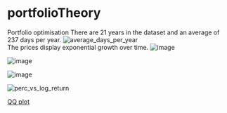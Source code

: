 # portfolioTheory
Portfolio optimisation
There are 21 years in the dataset and an average of 237 days per year.
![average_days_per_year](https://user-images.githubusercontent.com/65450101/222821097-996b088a-305a-495a-ac4a-000350c51e13.png)<br>
The prices display exponential growth over time.
![image](https://user-images.githubusercontent.com/65450101/222821205-32742b6c-cbc2-4c3b-b460-48447e8087c1.png)

![image](https://user-images.githubusercontent.com/65450101/222821467-1d3bc7d4-5d6b-4b53-8e0c-d5018535aec2.png)

![image](https://user-images.githubusercontent.com/65450101/222821472-bb5c3d7b-fd5d-4bae-a7cb-5f32cdda5780.png)

![perc_vs_log_return](https://user-images.githubusercontent.com/65450101/222821788-5ff89af6-4b37-49b9-b7a2-5e8aad343167.png)

[QQ plot](https://github.com/Johanlai/portfolioTheory/blob/main/Media/QQ%20plot.png?raw=true)

